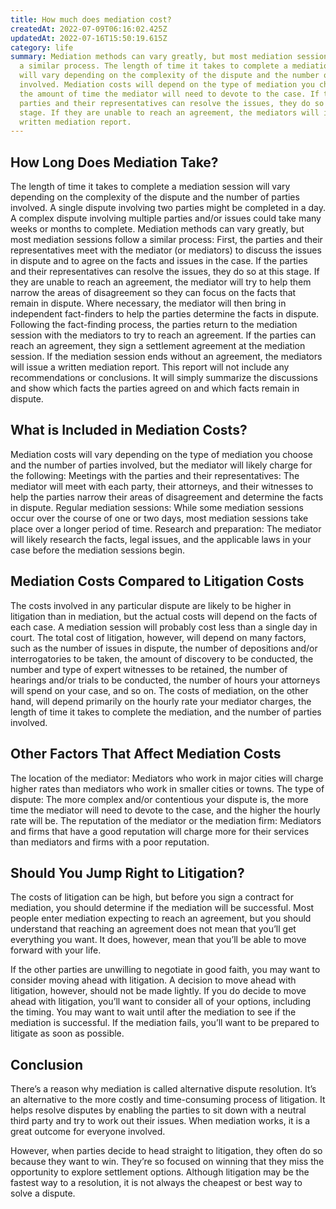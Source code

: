 ```yaml
---
title: How much does mediation cost?
createdAt: 2022-07-09T06:16:02.425Z
updatedAt: 2022-07-16T15:50:19.615Z
category: life
summary: Mediation methods can vary greatly, but most mediation sessions follow
  a similar process. The length of time it takes to complete a mediation session
  will vary depending on the complexity of the dispute and the number of parties
  involved. Mediation costs will depend on the type of mediation you choose and
  the amount of time the mediator will need to devote to the case. If the
  parties and their representatives can resolve the issues, they do so at this
  stage. If they are unable to reach an agreement, the mediators will issue a
  written mediation report.
---
```


## How Long Does Mediation Take?

The length of time it takes to complete a mediation session will vary depending on the complexity of the dispute and the number of parties involved. A single dispute involving two parties might be completed in a day. A complex dispute involving multiple parties and/or issues could take many weeks or months to complete.
Mediation methods can vary greatly, but most mediation sessions follow a similar process: First, the parties and their representatives meet with the mediator (or mediators) to discuss the issues in dispute and to agree on the facts and issues in the case. If the parties and their representatives can resolve the issues, they do so at this stage. If they are unable to reach an agreement, the mediator will try to help them narrow the areas of disagreement so they can focus on the facts that remain in dispute. Where necessary, the mediator will then bring in independent fact-finders to help the parties determine the facts in dispute. Following the fact-finding process, the parties return to the mediation session with the mediators to try to reach an agreement. If the parties can reach an agreement, they sign a settlement agreement at the mediation session. If the mediation session ends without an agreement, the mediators will issue a written mediation report. This report will not include any recommendations or conclusions. It will simply summarize the discussions and show which facts the parties agreed on and which facts remain in dispute.

## What is Included in Mediation Costs?

Mediation costs will vary depending on the type of mediation you choose and the number of parties involved, but the mediator will likely charge for the following: Meetings with the parties and their representatives: The mediator will meet with each party, their attorneys, and their witnesses to help the parties narrow their areas of disagreement and determine the facts in dispute.
Regular mediation sessions: While some mediation sessions occur over the course of one or two days, most mediation sessions take place over a longer period of time.
Research and preparation: The mediator will likely research the facts, legal issues, and the applicable laws in your case before the mediation sessions begin.

## Mediation Costs Compared to Litigation Costs

The costs involved in any particular dispute are likely to be higher in litigation than in mediation, but the actual costs will depend on the facts of each case. A mediation session will probably cost less than a single day in court.
The total cost of litigation, however, will depend on many factors, such as the number of issues in dispute, the number of depositions and/or interrogatories to be taken, the amount of discovery to be conducted, the number and type of expert witnesses to be retained, the number of hearings and/or trials to be conducted, the number of hours your attorneys will spend on your case, and so on.
The costs of mediation, on the other hand, will depend primarily on the hourly rate your mediator charges, the length of time it takes to complete the mediation, and the number of parties involved.

## Other Factors That Affect Mediation Costs

The location of the mediator: Mediators who work in major cities will charge higher rates than mediators who work in smaller cities or towns. The type of dispute: The more complex and/or contentious your dispute is, the more time the mediator will need to devote to the case, and the higher the hourly rate will be. The reputation of the mediator or the mediation firm: Mediators and firms that have a good reputation will charge more for their services than mediators and firms with a poor reputation.

## Should You Jump Right to Litigation?

The costs of litigation can be high, but before you sign a contract for mediation, you should determine if the mediation will be successful. Most people enter mediation expecting to reach an agreement, but you should understand that reaching an agreement does not mean that you’ll get everything you want. It does, however, mean that you’ll be able to move forward with your life.

If the other parties are unwilling to negotiate in good faith, you may want to consider moving ahead with litigation. A decision to move ahead with litigation, however, should not be made lightly. If you do decide to move ahead with litigation, you’ll want to consider all of your options, including the timing. You may want to wait until after the mediation to see if the mediation is successful. If the mediation fails, you’ll want to be prepared to litigate as soon as possible.

## Conclusion

There’s a reason why mediation is called alternative dispute resolution. It’s an alternative to the more costly and time-consuming process of litigation. It helps resolve disputes by enabling the parties to sit down with a neutral third party and try to work out their issues. When mediation works, it is a great outcome for everyone involved.

However, when parties decide to head straight to litigation, they often do so because they want to win. They’re so focused on winning that they miss the opportunity to explore settlement options. Although litigation may be the fastest way to a resolution, it is not always the cheapest or best way to solve a dispute.
